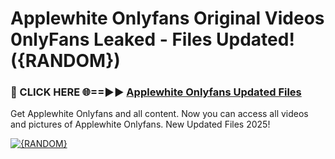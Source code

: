# Applewhite Onlyfans Original Videos 0nlyFans Leaked - Files Updated! ({RANDOM})

<h3>🔴 CLICK HERE 🌐==►► <a href="https://betterlinks.top/A2PfLJ" rel="nofollow">Applewhite Onlyfans Updated Files</a></h3>

Get Applewhite Onlyfans and all content. Now you can access all videos and pictures of Applewhite Onlyfans. New Updated Files 2025!

[![{RANDOM}](https://i.imgur.com/ppqm5kG.gif)](https://betterlinks.top/A2PfLJ)